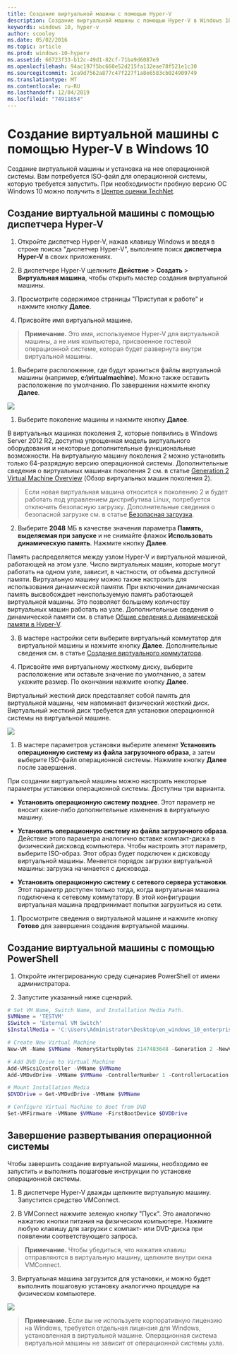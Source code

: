 ```yaml
---
title: Создание виртуальной машины с помощью Hyper-V
description: Создание виртуальной машины с помощью Hyper-V в Windows 10
keywords: windows 10, hyper-v
author: scooley
ms.date: 05/02/2016
ms.topic: article
ms.prod: windows-10-hyperv
ms.assetid: 66723f33-b12c-49d1-82cf-71ba9d6087e9
ms.openlocfilehash: 94ac197f5bc660e52d215fa132eae78f521e1c30
ms.sourcegitcommit: 1ca9d7562a877c47f227f1a8e6583cb024909749
ms.translationtype: MT
ms.contentlocale: ru-RU
ms.lasthandoff: 12/04/2019
ms.locfileid: "74911654"
---
```

# <a name="create-virtual-machine-with-hyper-v-on-windows-10"></a>Создание виртуальной машины с помощью Hyper-V в Windows 10

Создание виртуальной машины и установка на нее операционной системы.  Вам потребуется ISO-файл для операционной системы, которую требуется запустить. При необходимости пробную версию ОС Windows 10 можно получить в [Центре оценки TechNet](http://www.microsoft.com/evalcenter/).

## <a name="create-a-virtual-machine-with-hyper-v-manager"></a>Создание виртуальной машины с помощью диспетчера Hyper-V

1. Откройте диспетчер Hyper-V, нажав клавишу Windows и введя в строке поиска "диспетчер Hyper-V", выполните поиск **диспетчера Hyper-V** в своих приложениях.

1. В диспетчере Hyper-V щелкните **Действие** > **Создать** > **Виртуальная машина**, чтобы открыть мастер создания виртуальной машины.

1. Просмотрите содержимое страницы "Приступая к работе" и нажмите кнопку **Далее**.

1. Присвойте имя виртуальной машине.
  > **Примечание.** Это имя, используемое Hyper-V для виртуальной машины, а не имя компьютера, присвоенное гостевой операционной системе, которая будет развернута внутри виртуальной машины.

1. Выберите расположение, где будут храниться файлы виртуальной машины (например, **c:\virtualmachine**). Можно также оставить расположение по умолчанию. По завершении нажмите кнопку **Далее**.

  ![](media/new_vm_upd.png)

1. Выберите поколение машины и нажмите кнопку **Далее**.  

  В виртуальных машинах поколения 2, которые появились в Windows Server 2012 R2, доступна упрощенная модель виртуального оборудования и некоторые дополнительные функциональные возможности. На виртуальную машину поколения 2 можно установить только 64-разрядную версию операционной системы. Дополнительные сведения о виртуальных машинах поколения 2 см. в статье [Generation 2 Virtual Machine Overview](<https://docs.microsoft.com/previous-versions/windows/it-pro/windows-server-2012-R2-and-2012/dn282285(v=ws.11)>) (Обзор виртуальных машин поколения 2).
  
  > Если новая виртуальная машина относится к поколению 2 и будет работать под управлением дистрибутива Linux, потребуется отключить безопасную загрузку. Дополнительные сведения о безопасной загрузке см. в статье [Безопасная загрузка](<https://docs.microsoft.com/previous-versions/windows/it-pro/windows-8.1-and-8/dn486875(v=ws.11)>).

2. Выберите **2048** МБ в качестве значения параметра **Память, выделяемая при запуске** и не снимайте флажок **Использовать динамическую память**. Нажмите кнопку **Далее**.

  Память распределяется между узлом Hyper-V и виртуальной машиной, работающей на этом узле. Число виртуальных машин, которые могут работать на одном узле, зависит, в частности, от объема доступной памяти. Виртуальную машину можно также настроить для использования динамической памяти. При включении динамическая память высвобождает неиспользуемую память работающей виртуальной машины. Это позволяет большему количеству виртуальных машин работать на узле. Дополнительные сведения о динамической памяти см. в статье [Общие сведения о динамической памяти в Hyper-V](https://docs.microsoft.com/previous-versions/windows/it-pro/windows-server-2012-R2-and-2012/hh831766(v=ws.11)).

3. В мастере настройки сети выберите виртуальный коммутатор для виртуальной машины и нажмите кнопку **Далее**. Дополнительные сведения см. в статье [Создание виртуального коммутатора](connect-to-network.md).

4. Присвойте имя виртуальному жесткому диску, выберите расположение или оставьте значение по умолчанию, а затем укажите размер. По окончании нажмите кнопку **Далее**.

  Виртуальный жесткий диск представляет собой память для виртуальной машины, чем напоминает физический жесткий диск. Виртуальный жесткий диск требуется для установки операционной системы на виртуальной машине.
  
  ![](media/new_vhd_upd.png)

1. В мастере параметров установки выберите элемент **Установить операционную систему из файла загрузочного образа**, а затем выберите ISO-файл операционной системы. Нажмите кнопку **Далее** после завершения.

  При создании виртуальной машины можно настроить некоторые параметры установки операционной системы. Доступны три варианта.

  * **Установить операционную систему позднее**. Этот параметр не вносит какие-либо дополнительные изменения в виртуальную машину.

  * **Установить операционную систему из файла загрузочного образа**. Действие этого параметра аналогично вставке компакт-диска в физический дисковод компьютера. Чтобы настроить этот параметр, выберите ISO-образ. Этот образ будет подключен к дисководу виртуальной машины. Меняется порядок загрузки виртуальной машины: загрузка начинается с дисковода.

  * **Установить операционную систему с сетевого сервера установки**. Этот параметр доступен только тогда, когда виртуальная машина подключена к сетевому коммутатору. В этой конфигурации виртуальная машина предпринимает попытки загрузиться из сети.

1. Просмотрите сведения о виртуальной машине и нажмите кнопку **Готово** для завершения создания виртуальной машины.

## <a name="create-a-virtual-machine-with-powershell"></a>Создание виртуальной машины с помощью PowerShell

1. Откройте интегрированную среду сценариев PowerShell от имени администратора.

2. Запустите указанный ниже сценарий.

  ``` powershell
  # Set VM Name, Switch Name, and Installation Media Path.
  $VMName = 'TESTVM'
  $Switch = 'External VM Switch'
  $InstallMedia = 'C:\Users\Administrator\Desktop\en_windows_10_enterprise_x64_dvd_6851151.iso'

  # Create New Virtual Machine
  New-VM -Name $VMName -MemoryStartupBytes 2147483648 -Generation 2 -NewVHDPath "D:\Virtual Machines\$VMName\$VMName.vhdx" -NewVHDSizeBytes 53687091200 -Path "D:\Virtual Machines\$VMName" -SwitchName $Switch

  # Add DVD Drive to Virtual Machine
  Add-VMScsiController -VMName $VMName
  Add-VMDvdDrive -VMName $VMName -ControllerNumber 1 -ControllerLocation 0 -Path $InstallMedia

  # Mount Installation Media
  $DVDDrive = Get-VMDvdDrive -VMName $VMName

  # Configure Virtual Machine to Boot from DVD
  Set-VMFirmware -VMName $VMName -FirstBootDevice $DVDDrive
  ```

## <a name="complete-the-operating-system-deployment"></a>Завершение развертывания операционной системы

Чтобы завершить создание виртуальной машины, необходимо ее запустить и выполнить пошаговые инструкции по установке операционной системы.

1. В диспетчере Hyper-V дважды щелкните виртуальную машину. Запустится средство VMConnect.

2. В VMConnect нажмите зеленую кнопку "Пуск". Это аналогично нажатию кнопки питания на физическом компьютере. Нажмите любую клавишу для загрузки с компакт- или DVD-диска при появлении соответствующего запроса.

  > **Примечание.** Чтобы убедиться, что нажатия клавиш отправляются в виртуальную машину, щелкните внутри окна VMConnect.

3. Виртуальная машина загрузится для установки, и можно будет выполнить пошаговую установку аналогично процедуре на физическом компьютере.

  ![](media/OSDeploy_upd.png) 

  > **Примечание.** Если вы не используете корпоративную лицензию на Windows, требуется отдельная лицензия для Windows, установленная в виртуальной машине. Операционная система виртуальной машины не зависит от операционной системы узла.
